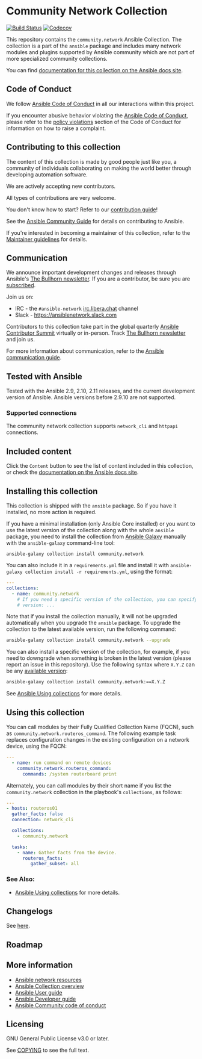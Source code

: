 # Community Network Collection

[![Build Status](https://dev.azure.com/ansible/community.network/_apis/build/status/CI?branchName=stable-3)](https://dev.azure.com/ansible/community.network/_build?definitionId=32&_a=summary&repositoryFilter=32&branchFilter=2616%2C2616)
[![Codecov](https://img.shields.io/codecov/c/github/ansible-collections/community.network)](https://codecov.io/gh/ansible-collections/community.network)

This repository contains the `community.network` Ansible Collection. The collection is a part of the `ansible` package and includes many network modules and plugins supported by Ansible community which are not part of more specialized community collections.

You can find [documentation for this collection on the Ansible docs site](https://docs.ansible.com/ansible/latest/collections/community/network/).

## Code of Conduct

We follow [Ansible Code of Conduct](https://docs.ansible.com/ansible/latest/community/code_of_conduct.html) in all our interactions within this project.

If you encounter abusive behavior violating the [Ansible Code of Conduct](https://docs.ansible.com/ansible/latest/community/code_of_conduct.html), please refer to the [policy violations](https://docs.ansible.com/ansible/latest/community/code_of_conduct.html#policy-violations) section of the Code of Conduct for information on how to raise a complaint.

## Contributing to this collection

The content of this collection is made by good people just like you, a community of individuals collaborating on making the world better through developing automation software.

We are actively accepting new contributors.

All types of contributions are very welcome.

You don't know how to start? Refer to our [contribution guide](https://github.com/ansible-collections/community.network/blob/main/CONTRIBUTING.md)!

See the [Ansible Community Guide](https://docs.ansible.com/ansible/latest/community/index.html) for details on contributing to Ansible.

If you're interested in becoming a maintainer of this collection, refer to the [Maintainer guidelines](https://github.com/ansible/community-docs/blob/main/maintaining.rst) for details.

## Communication

We announce important development changes and releases through Ansible's [The Bullhorn newsletter](https://github.com/ansible/community/wiki/News#the-bullhorn). If you are a contributor, be sure you are [subscribed](https://eepurl.com/gZmiEP).

Join us on:

- IRC - the ``#ansible-network`` [irc.libera.chat](https://libera.chat/) channel
- Slack - https://ansiblenetwork.slack.com

Contributors to this collection take part in the global quarterly [Ansible Contributor Summit](https://github.com/ansible/community/wiki/Contributor-Summit) virtually or in-person. Track [The Bullhorn newsletter](https://eepurl.com/gZmiEP) and join us.

For more information about communication, refer to the [Ansible communication guide](https://docs.ansible.com/ansible/devel/community/communication.html).

## Tested with Ansible

Tested with the Ansible 2.9, 2.10, 2.11 releases, and the current development version of Ansible. Ansible versions before 2.9.10 are not supported.

### Supported connections
The community network collection supports `network_cli`  and `httpapi` connections.

## Included content

Click the `Content` button to see the list of content included in this collection, or check the [documentation on the Ansible docs site](https://docs.ansible.com/ansible/latest/collections/community/network/).

## Installing this collection

This collection is shipped with the `ansible` package. So if you have it installed, no more action is required.

If you have a minimal installation (only Ansible Core installed) or you want to use the latest version of the collection along with the whole `ansible` package, you need to install the collection from [Ansible Galaxy](https://galaxy.ansible.com/community/network) manually with the `ansible-galaxy` command-line tool:

    ansible-galaxy collection install community.network

You can also include it in a `requirements.yml` file and install it with `ansible-galaxy collection install -r requirements.yml`, using the format:

```yaml
---
collections:
  - name: community.network
    # If you need a specific version of the collection, you can specify like this:
    # version: ...
```

Note that if you install the collection manually, it will not be upgraded automatically when you upgrade the `ansible` package. To upgrade the collection to the latest available version, run the following command:

```bash
ansible-galaxy collection install community.network --upgrade
```

You can also install a specific version of the collection, for example, if you need to downgrade when something is broken in the latest version (please report an issue in this repository). Use the following syntax where `X.Y.Z` can be any [available version](https://galaxy.ansible.com/community/network):

```bash
ansible-galaxy collection install community.network:==X.Y.Z
```
See [Ansible Using collections](https://docs.ansible.com/ansible/latest/user_guide/collections_using.html) for more details.

## Using this collection

You can call modules by their Fully Qualified Collection Name (FQCN), such as `community.network.routeros_command`.
The following example task replaces configuration changes in the existing configuration on a network device, using the FQCN:

```yaml
---
  - name: run command on remote devices
    community.network.routeros_command:
      commands: /system routerboard print

```

Alternately, you can call modules by their short name if you list the `community.network` collection in the playbook's `collections`, as follows:

```yaml
---
- hosts: routeros01
  gather_facts: false
  connection: network_cli

  collections:
    - community.network

  tasks:
    - name: Gather facts from the device.
      routeros_facts:
         gather_subset: all
```

### See Also:

* [Ansible Using collections](https://docs.ansible.com/ansible/latest/user_guide/collections_using.html) for more details.

## Changelogs

See [here](https://github.com/ansible-collections/community.network/tree/stable-3/CHANGELOG.rst).

## Roadmap

<!-- Optional. Include the roadmap for this collection, and the proposed release/versioning strategy so users can anticipate the upgrade/update cycle. -->

## More information

- [Ansible network resources](https://docs.ansible.com/ansible/latest/network/getting_started/network_resources.html)
- [Ansible Collection overview](https://github.com/ansible-collections/overview)
- [Ansible User guide](https://docs.ansible.com/ansible/latest/user_guide/index.html)
- [Ansible Developer guide](https://docs.ansible.com/ansible/latest/dev_guide/index.html)
- [Ansible Community code of conduct](https://docs.ansible.com/ansible/latest/community/code_of_conduct.html)

## Licensing

GNU General Public License v3.0 or later.

See [COPYING](https://www.gnu.org/licenses/gpl-3.0.txt) to see the full text.
